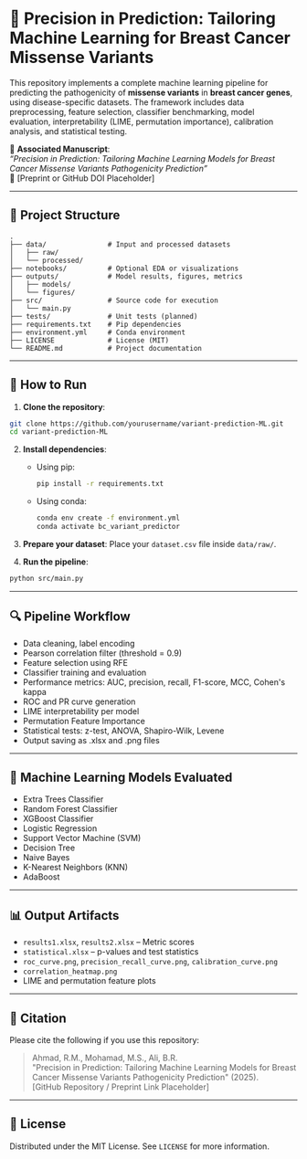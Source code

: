 # 🧬 Precision in Prediction: Tailoring Machine Learning for Breast Cancer Missense Variants

This repository implements a complete machine learning pipeline for predicting the pathogenicity of **missense variants** in **breast cancer genes**, using disease-specific datasets. The framework includes data preprocessing, feature selection, classifier benchmarking, model evaluation, interpretability (LIME, permutation importance), calibration analysis, and statistical testing.

📝 **Associated Manuscript**:  
*“Precision in Prediction: Tailoring Machine Learning Models for Breast Cancer Missense Variants Pathogenicity Prediction”*  
📎 [Preprint or GitHub DOI Placeholder]

---

## 📂 Project Structure

```
.
├── data/               # Input and processed datasets
│   ├── raw/
│   └── processed/
├── notebooks/          # Optional EDA or visualizations
├── outputs/            # Model results, figures, metrics
│   ├── models/
│   └── figures/
├── src/                # Source code for execution
│   └── main.py
├── tests/              # Unit tests (planned)
├── requirements.txt    # Pip dependencies
├── environment.yml     # Conda environment
├── LICENSE             # License (MIT)
└── README.md           # Project documentation
```

---

## 🚀 How to Run

1. **Clone the repository**:
```bash
git clone https://github.com/yourusername/variant-prediction-ML.git
cd variant-prediction-ML
```

2. **Install dependencies**:
   - Using pip:
     ```bash
     pip install -r requirements.txt
     ```
   - Using conda:
     ```bash
     conda env create -f environment.yml
     conda activate bc_variant_predictor
     ```

3. **Prepare your dataset**:
Place your `dataset.csv` file inside `data/raw/`.

4. **Run the pipeline**:
```bash
python src/main.py
```

---

## 🔍 Pipeline Workflow

- Data cleaning, label encoding
- Pearson correlation filter (threshold = 0.9)
- Feature selection using RFE
- Classifier training and evaluation
- Performance metrics: AUC, precision, recall, F1-score, MCC, Cohen's kappa
- ROC and PR curve generation
- LIME interpretability per model
- Permutation Feature Importance
- Statistical tests: z-test, ANOVA, Shapiro-Wilk, Levene
- Output saving as .xlsx and .png files

---

## 🤖 Machine Learning Models Evaluated

- Extra Trees Classifier
- Random Forest Classifier
- XGBoost Classifier
- Logistic Regression
- Support Vector Machine (SVM)
- Decision Tree
- Naive Bayes
- K-Nearest Neighbors (KNN)
- AdaBoost

---

## 📊 Output Artifacts

- `results1.xlsx`, `results2.xlsx` – Metric scores
- `statistical.xlsx` – p-values and test statistics
- `roc_curve.png`, `precision_recall_curve.png`, `calibration_curve.png`
- `correlation_heatmap.png`
- LIME and permutation feature plots

---

## 📖 Citation

Please cite the following if you use this repository:

> Ahmad, R.M., Mohamad, M.S., Ali, B.R.  
> "Precision in Prediction: Tailoring Machine Learning Models for Breast Cancer Missense Variants Pathogenicity Prediction" (2025).  
> [GitHub Repository / Preprint Link Placeholder]

---

## 🔐 License

Distributed under the MIT License. See `LICENSE` for more information.